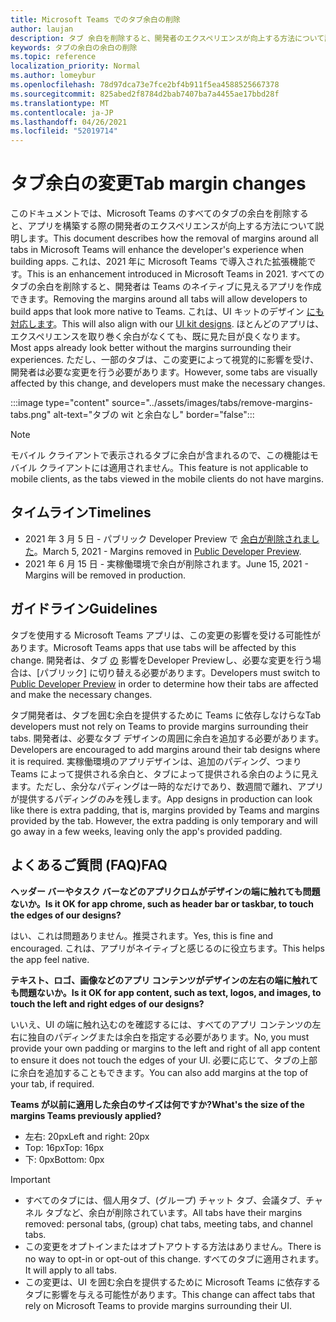 ```yaml
---
title: Microsoft Teams でのタブ余白の削除
author: laujan
description: タブ 余白を削除すると、開発者のエクスペリエンスが向上する方法について説明します。
keywords: タブの余白の余白の削除
ms.topic: reference
localization_priority: Normal
ms.author: lomeybur
ms.openlocfilehash: 78d97dca73e7fce2bf4b911f5ea4588525667378
ms.sourcegitcommit: 825abed2f8784d2bab7407ba7a4455ae17bbd28f
ms.translationtype: MT
ms.contentlocale: ja-JP
ms.lasthandoff: 04/26/2021
ms.locfileid: "52019714"
---
```

# <a name="tab-margin-changes"></a><span data-ttu-id="445e1-104">タブ余白の変更</span><span class="sxs-lookup"><span data-stu-id="445e1-104">Tab margin changes</span></span>

<span data-ttu-id="445e1-105">このドキュメントでは、Microsoft Teams のすべてのタブの余白を削除すると、アプリを構築する際の開発者のエクスペリエンスが向上する方法について説明します。</span><span class="sxs-lookup"><span data-stu-id="445e1-105">This document describes how the removal of margins around all tabs in Microsoft Teams will enhance the developer's experience when building apps.</span></span> <span data-ttu-id="445e1-106">これは、2021 年に Microsoft Teams で導入された拡張機能です。</span><span class="sxs-lookup"><span data-stu-id="445e1-106">This is an enhancement introduced in Microsoft Teams in 2021.</span></span>
<span data-ttu-id="445e1-107">すべてのタブの余白を削除すると、開発者は Teams のネイティブに見えるアプリを作成できます。</span><span class="sxs-lookup"><span data-stu-id="445e1-107">Removing the margins around all tabs will allow developers to build apps that look more native to Teams.</span></span> <span data-ttu-id="445e1-108">これは、UI キットのデザイン [にも対応します](~/tabs/design/tabs.md)。</span><span class="sxs-lookup"><span data-stu-id="445e1-108">This will also align with our [UI kit designs](~/tabs/design/tabs.md).</span></span> <span data-ttu-id="445e1-109">ほとんどのアプリは、エクスペリエンスを取り巻く余白がなくても、既に見た目が良くなります。</span><span class="sxs-lookup"><span data-stu-id="445e1-109">Most apps already look better without the margins surrounding their experiences.</span></span> <span data-ttu-id="445e1-110">ただし、一部のタブは、この変更によって視覚的に影響を受け、開発者は必要な変更を行う必要があります。</span><span class="sxs-lookup"><span data-stu-id="445e1-110">However, some tabs are visually affected by this change, and developers must make the necessary changes.</span></span>

:::image type="content" source="../assets/images/tabs/remove-margins-tabs.png" alt-text="タブの wit と余白なし" border="false":::

> [!NOTE]
> <span data-ttu-id="445e1-112">モバイル クライアントで表示されるタブに余白が含まれるので、この機能はモバイル クライアントには適用されません。</span><span class="sxs-lookup"><span data-stu-id="445e1-112">This feature is not applicable to mobile clients, as the tabs viewed in the mobile clients do not have margins.</span></span> 

## <a name="timelines"></a><span data-ttu-id="445e1-113">タイムライン</span><span class="sxs-lookup"><span data-stu-id="445e1-113">Timelines</span></span>

* <span data-ttu-id="445e1-114">2021 年 3 月 5 日 - パブリック Developer Preview で [余白が削除されました](~/resources/dev-preview/developer-preview-intro.md)。</span><span class="sxs-lookup"><span data-stu-id="445e1-114">March 5, 2021 - Margins removed in [Public Developer Preview](~/resources/dev-preview/developer-preview-intro.md).</span></span>
* <span data-ttu-id="445e1-115">2021 年 6 月 15 日 - 実稼働環境で余白が削除されます。</span><span class="sxs-lookup"><span data-stu-id="445e1-115">June 15, 2021 - Margins will be removed in production.</span></span>

## <a name="guidelines"></a><span data-ttu-id="445e1-116">ガイドライン</span><span class="sxs-lookup"><span data-stu-id="445e1-116">Guidelines</span></span>

<span data-ttu-id="445e1-117">タブを使用する Microsoft Teams アプリは、この変更の影響を受ける可能性があります。</span><span class="sxs-lookup"><span data-stu-id="445e1-117">Microsoft Teams apps that use tabs will be affected by this change.</span></span> <span data-ttu-id="445e1-118">開発者は、タブ [の](~/resources/dev-preview/developer-preview-intro.md) 影響をDeveloper Previewし、必要な変更を行う場合は、[パブリック] に切り替える必要があります。</span><span class="sxs-lookup"><span data-stu-id="445e1-118">Developers must switch to [Public Developer Preview](~/resources/dev-preview/developer-preview-intro.md) in order to determine how their tabs are affected and make the necessary changes.</span></span>

<span data-ttu-id="445e1-119">タブ開発者は、タブを囲む余白を提供するために Teams に依存しなけらな</span><span class="sxs-lookup"><span data-stu-id="445e1-119">Tab developers must not rely on Teams to provide margins surrounding their tabs.</span></span> <span data-ttu-id="445e1-120">開発者は、必要なタブ デザインの周囲に余白を追加する必要があります。</span><span class="sxs-lookup"><span data-stu-id="445e1-120">Developers are encouraged to add margins around their tab designs where it is required.</span></span> <span data-ttu-id="445e1-121">実稼働環境のアプリデザインは、追加のパディング、つまり Teams によって提供される余白と、タブによって提供される余白のように見えます。ただし、余分なパディングは一時的なだけであり、数週間で離れ、アプリが提供するパディングのみを残します。</span><span class="sxs-lookup"><span data-stu-id="445e1-121">App designs in production can look like there is extra padding, that is, margins provided by Teams and margins provided by the tab. However, the extra padding is only temporary and will go away in a few weeks, leaving only the app's provided padding.</span></span>

## <a name="faq"></a><span data-ttu-id="445e1-122">よくあるご質問 (FAQ)</span><span class="sxs-lookup"><span data-stu-id="445e1-122">FAQ</span></span>

<span data-ttu-id="445e1-123">**ヘッダー バーやタスク バーなどのアプリクロムがデザインの端に触れても問題ないか。**</span><span class="sxs-lookup"><span data-stu-id="445e1-123">**Is it OK for app chrome, such as header bar or taskbar, to touch the edges of our designs?**</span></span>

<span data-ttu-id="445e1-124">はい、これは問題ありません。推奨されます。</span><span class="sxs-lookup"><span data-stu-id="445e1-124">Yes, this is fine and encouraged.</span></span> <span data-ttu-id="445e1-125">これは、アプリがネイティブと感じるのに役立ちます。</span><span class="sxs-lookup"><span data-stu-id="445e1-125">This helps the app feel native.</span></span>

<span data-ttu-id="445e1-126">**テキスト、ロゴ、画像などのアプリ コンテンツがデザインの左右の端に触れても問題ないか。**</span><span class="sxs-lookup"><span data-stu-id="445e1-126">**Is it OK for app content, such as text, logos, and images, to touch the left and right edges of our designs?**</span></span>

<span data-ttu-id="445e1-127">いいえ、UI の端に触れ込むのを確認するには、すべてのアプリ コンテンツの左右に独自のパディングまたは余白を指定する必要があります。</span><span class="sxs-lookup"><span data-stu-id="445e1-127">No, you must provide your own padding or margins to the left and right of all app content to ensure it does not touch the edges of your UI.</span></span> <span data-ttu-id="445e1-128">必要に応じて、タブの上部に余白を追加することもできます。</span><span class="sxs-lookup"><span data-stu-id="445e1-128">You can also add margins at the top of your tab, if required.</span></span>

<span data-ttu-id="445e1-129">**Teams が以前に適用した余白のサイズは何ですか?**</span><span class="sxs-lookup"><span data-stu-id="445e1-129">**What's the size of the margins Teams previously applied?**</span></span>

* <span data-ttu-id="445e1-130">左右: 20px</span><span class="sxs-lookup"><span data-stu-id="445e1-130">Left and right: 20px</span></span>
* <span data-ttu-id="445e1-131">Top: 16px</span><span class="sxs-lookup"><span data-stu-id="445e1-131">Top: 16px</span></span>
* <span data-ttu-id="445e1-132">下: 0px</span><span class="sxs-lookup"><span data-stu-id="445e1-132">Bottom: 0px</span></span>

> [!IMPORTANT]
> * <span data-ttu-id="445e1-133">すべてのタブには、個人用タブ、(グループ) チャット タブ、会議タブ、チャネル タブなど、余白が削除されています。</span><span class="sxs-lookup"><span data-stu-id="445e1-133">All tabs have their margins removed: personal tabs, (group) chat tabs, meeting tabs, and channel tabs.</span></span>
> * <span data-ttu-id="445e1-134">この変更をオプトインまたはオプトアウトする方法はありません。</span><span class="sxs-lookup"><span data-stu-id="445e1-134">There is no way to opt-in or opt-out of this change.</span></span> <span data-ttu-id="445e1-135">すべてのタブに適用されます。</span><span class="sxs-lookup"><span data-stu-id="445e1-135">It will apply to all tabs.</span></span>
> * <span data-ttu-id="445e1-136">この変更は、UI を囲む余白を提供するために Microsoft Teams に依存するタブに影響を与える可能性があります。</span><span class="sxs-lookup"><span data-stu-id="445e1-136">This change can affect tabs that rely on Microsoft Teams to provide margins surrounding their UI.</span></span>

